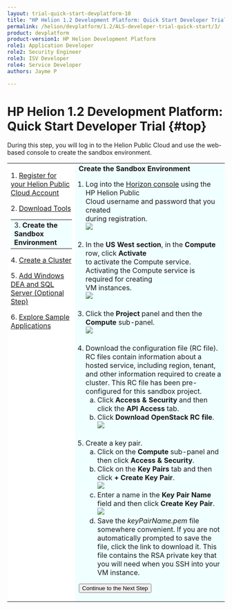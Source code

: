 ```yaml
---
layout: trial-quick-start-devplatform-10
title: "HP Helion 1.2 Development Platform: Quick Start Developer Trial Step 3"
permalink: /helion/devplatform/1.2/ALS-developer-trial-quick-start/3/
product: devplatform
product-version1: HP Helion Development Platform
role1: Application Developer
role2: Security Engineer
role3: ISV Developer 
role4: Service Developer
authors: Jayme P

---
```

<!--PUBLISHED-->

<script>
function PageRefresh {
onLoad="window.refresh"
}
PageRefresh();
</script>

# HP Helion 1.2 Development Platform: Quick Start Developer Trial {#top}

During this step, you will log in to the Helion Public Cloud and use the web-based console to create the sandbox environment.


<table style="background-color: #FFF; vertical-align:top;">
<tr style="padding: 0;">
<td style="vertical-align:top;"><p>
1. <a href="http://docs.hpcloud.com/helion/devplatform/1.2/ALS-developer-trial-quick-start/">Register for your Helion Public Cloud Account</a> </p><p>
2. <a href="http://docs.hpcloud.com/helion/devplatform/1.2/ALS-developer-trial-quick-start/2">Download Tools</a></p>
  <table border="0" style="background-color: #FFF; height: 100%;">
   <tr>
   <td style="background-color: #F0FFFF;">
    3. <b>Create the Sandbox Environment</b>
   </td>
   </tr>
   </table>
<p>
4. <a href="http://docs.hpcloud.com/helion/devplatform/1.2/ALS-developer-trial-quick-start/4">Create a Cluster</a>
</p><p>
5. <a href="http://docs.hpcloud.com/helion/devplatform/1.2/ALS-developer-trial-quick-start/5">Add Windows DEA and SQL Server (Optional Step)</a>
</p>
<p>
6. <a href="http://docs.hpcloud.com/helion/devplatform/1.2/ALS-developer-trial-quick-start/6">Explore Sample Applications</a>
</p>

</td>

<td style="background-color: #F0FFFF; vertical-align: top;"><b>Create the Sandbox Environment</b>
<p>
<ol style="padding-left: 1em;">
<li>Log into the <a href="https://horizon.hpcloud.com/" target="_blank">Horizon console</a> using the HP Helion Public <br />Cloud username and password that you created <br /> during registration.<br /><img src="http://docs.hpcloud.com/content/documentation/media/quickstartWest.png"/></li><br /><li>In the <b>US West section</b>, in the <b>Compute</b> row, click <b>Activate</b> <br />to activate the Compute service.<br />Activating the Compute service is required for creating<br /> VM instances.<br /><img src="http://docs.hpcloud.com/content/documentation/media/quickstartWestActivate.png"/></li><br /><li>Click the <b>Project</b> panel and then the <b>Compute</b> sub-panel.<br />
<img src="http://docs.hpcloud.com/content/documentation/media/quickstartC11.png"/></li><br /><li>
Download the configuration file (RC file).<br />
RC files contain information about a hosted service, including region, tenant, and other information required to create a cluster. This RC file has been pre-configured for this sandbox project.<br /><ol type="a"><li>Click <b>Access & Security</b> and then click the <b>API Access</b> tab.</li><li>
Click <b>Download OpenStack RC file</b>.<br /><img src="http://docs.hpcloud.com/content/documentation/media/quickstartDownloadRCFile_small.png"/></li></ol><br />
<li>Create a key pair.<br /><ol type="a">
<li>Click on the <b>Compute</b> sub-panel and then click <b>Access & Security</b>.</li>
<li>Click on the <b>Key Pairs</b> tab and then click <b>+ Create Key Pair</b>.<br /><img src="http://docs.hpcloud.com/content/documentation/media/quickstartE11_small.png"/></li>
<li>Enter a name in the <b>Key Pair Name</b> field and then click <b>Create Key Pair</b>.<br /><img src="http://docs.hpcloud.com/content/documentation/media/quickstartkeypair_small.png"/><br /></li>
<li>Save the <i>keyPairName.pem</i> file somewhere convenient. If you are not automatically prompted to save the file, click the link to download it. This file contains the RSA private key that you will need when you SSH into your VM instance.</li></ol>
</li></ol>
</ol>
<p><form action="http://docs.hpcloud.com/helion/devplatform/1.2/ALS-developer-trial-quick-start/4" method="get">
    <input type="submit" value="Continue to the Next Step" 
         name="Submit" id="frm1_submit" />
</form></p>
</td>
</tr>
</table>
